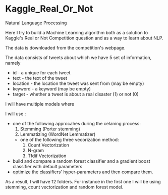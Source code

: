 # Kaggle_Real_Or_Not
Natural Language Processing

Here I try to build a Machine Learning algorithm both as a solution to Kaggle's Real or Not Competition question and as a way to learn about NLP.

The data is downloaded from the competition's webpage.

The data consists of tweets about which we have 5 set of information, namely 
  - id - a unique for each tweet
  - text - the text of the tweet
  - location - the location the tweet was sent from (may be empty)
  - keyword - a keyword (may be empty)
  - target - whether a tweet is about a real disaster (1) or not (0)

I will have multiple models where 

I will use :
  - one of the following approcahes during the celaning process:
      1) Stemming (Porter stemming)
      2) Lemmatizing (WordNet Lemmatizer)
    - one of the following three vecorization method:
      1) Count Vectorization
      2) N-gram
      3) Tfdif Vectorization
  - build and compare a random forest classifier and a gradient boost classifier with default parameters
  - optimize the classifiers' hyper-parameters and then compare them. 

As a result, I will have 12 folders. For instance in the first one I will be using stemming, count vectorization and random forest model. 
